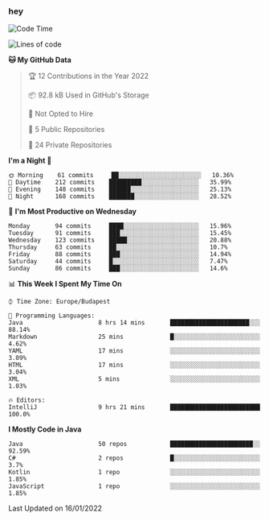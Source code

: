 ### hey

<!--START_SECTION:waka-->
![Code Time](http://img.shields.io/badge/Code%20Time-468%20hrs%2059%20mins-blue)

![Lines of code](https://img.shields.io/badge/From%20Hello%20World%20I%27ve%20Written-442%20Thousand%20lines%20of%20code-blue)

**🐱 My GitHub Data** 

> 🏆 12 Contributions in the Year 2022
 > 
> 📦 92.8 kB Used in GitHub's Storage 
 > 
> 🚫 Not Opted to Hire
 > 
> 📜 5 Public Repositories 
 > 
> 🔑 24 Private Repositories  
 > 
**I'm a Night 🦉** 

```text
🌞 Morning    61 commits     ██░░░░░░░░░░░░░░░░░░░░░░░   10.36% 
🌆 Daytime    212 commits    █████████░░░░░░░░░░░░░░░░   35.99% 
🌃 Evening    148 commits    ██████░░░░░░░░░░░░░░░░░░░   25.13% 
🌙 Night      168 commits    ███████░░░░░░░░░░░░░░░░░░   28.52%

```
📅 **I'm Most Productive on Wednesday** 

```text
Monday       94 commits     ████░░░░░░░░░░░░░░░░░░░░░   15.96% 
Tuesday      91 commits     ███░░░░░░░░░░░░░░░░░░░░░░   15.45% 
Wednesday    123 commits    █████░░░░░░░░░░░░░░░░░░░░   20.88% 
Thursday     63 commits     ██░░░░░░░░░░░░░░░░░░░░░░░   10.7% 
Friday       88 commits     ███░░░░░░░░░░░░░░░░░░░░░░   14.94% 
Saturday     44 commits     █░░░░░░░░░░░░░░░░░░░░░░░░   7.47% 
Sunday       86 commits     ███░░░░░░░░░░░░░░░░░░░░░░   14.6%

```


📊 **This Week I Spent My Time On** 

```text
⌚︎ Time Zone: Europe/Budapest

💬 Programming Languages: 
Java                     8 hrs 14 mins       ██████████████████████░░░   88.14% 
Markdown                 25 mins             █░░░░░░░░░░░░░░░░░░░░░░░░   4.62% 
YAML                     17 mins             ░░░░░░░░░░░░░░░░░░░░░░░░░   3.09% 
HTML                     17 mins             ░░░░░░░░░░░░░░░░░░░░░░░░░   3.04% 
XML                      5 mins              ░░░░░░░░░░░░░░░░░░░░░░░░░   1.03%

🔥 Editors: 
IntelliJ                 9 hrs 21 mins       █████████████████████████   100.0%

```

**I Mostly Code in Java** 

```text
Java                     50 repos            ███████████████████████░░   92.59% 
C#                       2 repos             █░░░░░░░░░░░░░░░░░░░░░░░░   3.7% 
Kotlin                   1 repo              ░░░░░░░░░░░░░░░░░░░░░░░░░   1.85% 
JavaScript               1 repo              ░░░░░░░░░░░░░░░░░░░░░░░░░   1.85%

```



 Last Updated on 16/01/2022
<!--END_SECTION:waka-->
